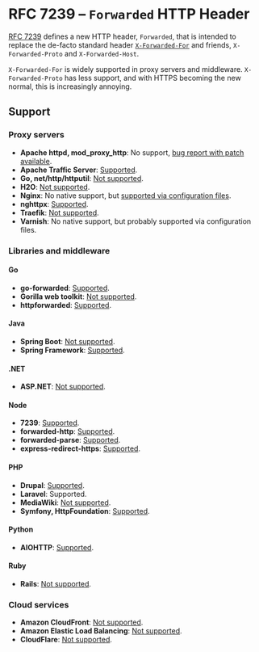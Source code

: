 # RFC 7239 – `Forwarded` HTTP Header
[RFC 7239](https://tools.ietf.org/html/rfc7239) defines a new HTTP header, `Forwarded`, that is intended to replace the de-facto standard header [`X-Forwarded-For`](https://developer.mozilla.org/en-US/docs/Web/HTTP/Headers/X-Forwarded-For) and friends, `X-Forwarded-Proto` and `X-Forwarded-Host`.

`X-Forwarded-For` is widely supported in proxy servers and middleware. `X-Forwarded-Proto` has less support, and with HTTPS becoming the new normal, this is increasingly annoying.

## Support
### Proxy servers
* **Apache httpd, mod_proxy_http**: No support, [bug report with patch available](https://bz.apache.org/bugzilla/show_bug.cgi?id=58001).
* **Apache Traffic Server**: [Supported](https://docs.trafficserver.apache.org/en/latest/admin-guide/files/records.config.en.html#proxy-config-http-insert-forwarded).
* **Go, net/http/httputil**: [Not supported](https://github.com/golang/go/issues/20526).
* **H2O**: [Not supported](https://github.com/h2o/h2o/issues/1617).
* **Nginx**: No native support, but [supported via configuration files](https://www.nginx.com/resources/wiki/start/topics/examples/forwarded/).
* **nghttpx**: [Supported](https://nghttp2.org/documentation/nghttpx.1.html?#cmdoption-nghttpx--add-forwarded).
* **Traefik**: [Not supported](https://github.com/ldez/traefik/blob/master/vendor/github.com/vulcand/oxy/forward/rewrite.go#L22).
* **Varnish**: No native support, but probably supported via configuration files.

### Libraries and middleware
#### Go
* **go-forwarded**: [Supported](https://github.com/stanvit/go-forwarded).
* **Gorilla web toolkit**: [Not supported](http://www.gorillatoolkit.org/pkg/handlers#ProxyHeaders).
* **httpforwarded**: [Supported](https://github.com/theckman/httpforwarded).

#### Java
* **Spring Boot**: [Not supported](https://github.com/spring-projects/spring-boot/blob/master/spring-boot-project/spring-boot-docs/src/main/asciidoc/howto.adoc#running-behind-a-front-end-proxy-server).
* **Spring Framework**: [Supported](https://docs.spring.io/spring/docs/current/javadoc-api/org/springframework/web/reactive/function/server/ServerRequest.html#i22).

#### .NET
* **ASP.NET**: [Not supported](https://github.com/aspnet/BasicMiddleware/issues/28).

#### Node
* **7239**: [Supported](https://www.npmjs.com/package/7239).
* **forwarded-http**: [Supported](https://www.npmjs.com/package/forwarded-http).
* **forwarded-parse**: [Supported](https://www.npmjs.com/package/forwarded-parse).
* **express-redirect-https**: [Supported](https://www.npmjs.com/package/express-redirect-https).

#### PHP
* **Drupal**: [Supported](https://api.drupal.org/api/drupal/vendor%21symfony%21http-foundation%21Request.php/function/Request%3A%3AsetTrustedHeaderName/8.5.x).
* **Laravel**: Supported.
* **MediaWiki**: [Not supported](https://github.com/wikimedia/mediawiki/blob/89843b44ce94bcbb75b69f25c00c30f0ecc12752/includes/WebRequest.php#L1208).
* **Symfony, HttpFoundation**: [Supported](https://symfony.com/doc/3.1/request/load_balancer_reverse_proxy.html).

#### Python
* **AIOHTTP**: [Supported](https://docs.aiohttp.org/en/v3.0.1/web_advanced.html#deploying-behind-a-proxy).

#### Ruby
* **Rails**: [Not supported](https://github.com/rails/rails/blob/master/actionpack/lib/action_dispatch/middleware/remote_ip.rb).

### Cloud services
* **Amazon CloudFront**: [Not supported](https://docs.aws.amazon.com/AmazonCloudFront/latest/DeveloperGuide/RequestAndResponseBehaviorCustomOrigin.html#RequestCustomIPAddresses).
* **Amazon Elastic Load Balancing**: [Not supported](https://docs.aws.amazon.com/elasticloadbalancing/latest/classic/x-forwarded-headers.html).
* **CloudFlare**: [Not supported](https://support.cloudflare.com/hc/en-us/articles/200170986-How-does-Cloudflare-handle-HTTP-Request-headers-).

